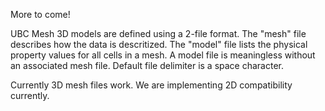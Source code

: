 More to come!

<!--- TODO --->

UBC Mesh 3D models are defined using a 2-file format. The "mesh" file describes how the data is descritized. The "model" file lists the physical property values for all cells in a mesh. A model file is meaningless without an associated mesh file. Default file delimiter is a space character.

Currently 3D mesh files work. We are implementing 2D compatibility currently.
